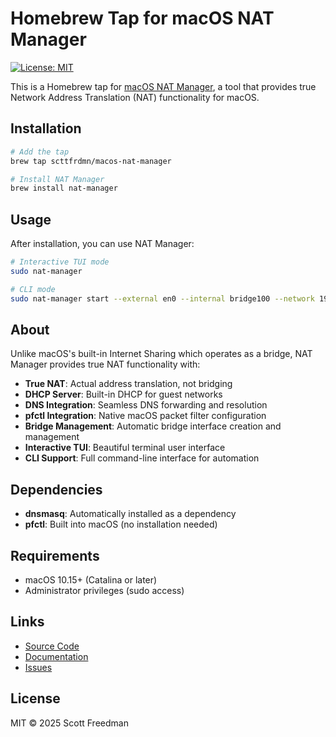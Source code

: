 # Homebrew Tap for macOS NAT Manager

[![License: MIT](https://img.shields.io/badge/License-MIT-yellow.svg)](https://opensource.org/licenses/MIT)

This is a Homebrew tap for [macOS NAT Manager](https://github.com/scttfrdmn/macos-nat-manager), a tool that provides true Network Address Translation (NAT) functionality for macOS.

## Installation

```bash
# Add the tap
brew tap scttfrdmn/macos-nat-manager

# Install NAT Manager
brew install nat-manager
```

## Usage

After installation, you can use NAT Manager:

```bash
# Interactive TUI mode
sudo nat-manager

# CLI mode
sudo nat-manager start --external en0 --internal bridge100 --network 192.168.100
```

## About

Unlike macOS's built-in Internet Sharing which operates as a bridge, NAT Manager provides true NAT functionality with:

- **True NAT**: Actual address translation, not bridging
- **DHCP Server**: Built-in DHCP for guest networks  
- **DNS Integration**: Seamless DNS forwarding and resolution
- **pfctl Integration**: Native macOS packet filter configuration
- **Bridge Management**: Automatic bridge interface creation and management
- **Interactive TUI**: Beautiful terminal user interface
- **CLI Support**: Full command-line interface for automation

## Dependencies

- **dnsmasq**: Automatically installed as a dependency
- **pfctl**: Built into macOS (no installation needed)

## Requirements

- macOS 10.15+ (Catalina or later)
- Administrator privileges (sudo access)

## Links

- [Source Code](https://github.com/scttfrdmn/macos-nat-manager)
- [Documentation](https://github.com/scttfrdmn/macos-nat-manager/blob/main/README.md)
- [Issues](https://github.com/scttfrdmn/macos-nat-manager/issues)

## License

MIT © 2025 Scott Freedman